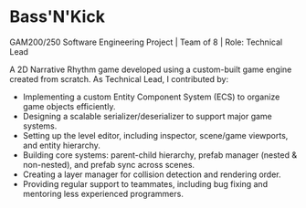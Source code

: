 # Bass'N'Kick

GAM200/250 Software Engineering Project | Team of 8 | Role: Technical Lead

A 2D Narrative Rhythm game developed using a custom-built game engine created from scratch. As Technical Lead, I contributed by:
- Implementing a custom Entity Component System (ECS) to organize game objects efficiently.
- Designing a scalable serializer/deserializer to support major game systems.
- Setting up the level editor, including inspector, scene/game viewports, and entity hierarchy.
- Building core systems: parent-child hierarchy, prefab manager (nested & non-nested), and prefab sync across scenes.
- Creating a layer manager for collision detection and rendering order.
- Providing regular support to teammates, including bug fixing and mentoring less experienced programmers.
